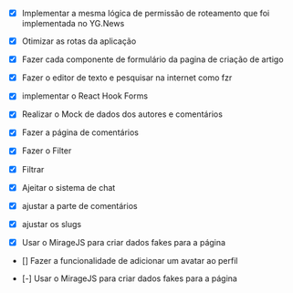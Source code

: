 - [x] Implementar a mesma lógica de permissão de roteamento que foi implementada
no YG.News
- [x] Otimizar as rotas da aplicação

- [x] Fazer cada componente de formulário da pagina de criação de artigo
- [x] Fazer o editor de texto e pesquisar na internet como fzr
- [x] implementar o React Hook Forms
- [X] Realizar o Mock de dados dos autores e comentários
- [x] Fazer a página de comentários
- [x] Fazer o Filter
- [x] Filtrar
- [x] Ajeitar o sistema de chat
- [x] ajustar a parte de comentários
- [x] ajustar os slugs
- [x] Usar o MirageJS para criar dados fakes para a página
- [] Fazer a funcionalidade de adicionar um avatar ao perfil

- [-] Usar o MirageJS para criar dados fakes para a página
